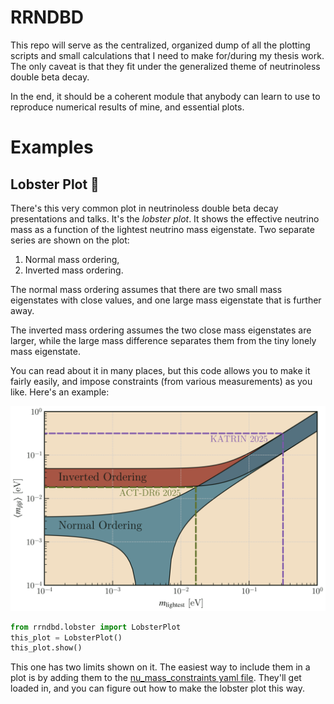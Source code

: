 # RRNDBD

This repo will serve as the centralized, organized dump of all the plotting scripts and small calculations that I need to make for/during my thesis work. The only caveat is that they fit under the generalized theme of neutrinoless double beta decay. 

In the end, it should be a coherent module that anybody can learn to use to reproduce numerical results of mine, and essential plots.

# Examples

## Lobster Plot 🦞

There's this very common plot in neutrinoless double beta decay presentations and talks. It's the *lobster plot*.  It shows the effective neutrino mass as a function of the lightest neutrino mass eigenstate. Two separate series are shown on the plot:

1. Normal mass ordering,
2. Inverted mass ordering.

The normal mass ordering assumes that there are two small mass eigenstates with close values, and one large mass eigenstate that is further away.

The inverted mass ordering assumes the two close mass eigenstates are larger, while the large mass difference separates them from the tiny lonely mass eigenstate.

You can read about it in many places, but this code allows you to make it fairly easily, and impose constraints (from various measurements) as you like. Here's an example:

![Alt text](./examples/lobster.png)

```python
from rrndbd.lobster import LobsterPlot
this_plot = LobsterPlot()
this_plot.show()
```

This one has two limits shown on it. The easiest way to include them in a plot is by adding them to the [nu_mass_constraints yaml file](/rrndbd/data/nu_mass_constraints.yml). They'll get loaded in, and you can figure out how to make the lobster plot this way.